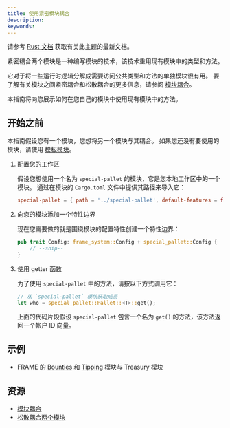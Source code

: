 ```yaml
---
title: 使用紧密模块耦合
description:
keywords:
---
```


<div class="warning">
	 请参考 <a href="https://paritytech.github.io/polkadot-sdk/master/polkadot_sdk_docs/reference_docs/frame_pallet_coupling/index.html">Rust 文档</a> 获取有关此主题的最新文档。
</div>

紧密耦合两个模块是一种编写模块的技术，该技术重用现有模块中的类型和方法。

它对于将一些运行时逻辑分解成需要访问公共类型和方法的单独模块很有用。
要了解有关模块之间紧密耦合和松散耦合的更多信息，请参阅 [模块耦合](/build/pallet-coupling)。

本指南将向您展示如何在您自己的模块中使用现有模块中的方法。

## 开始之前

本指南假设您有一个模块，您想将另一个模块与其耦合。
如果您还没有要使用的模块，请使用 [模板模块](https://github.com/paritytech/polkadot-sdk-solochain-template/blob/main/pallets/template/src/lib.rs)。

1. 配置您的工作区

   假设您想使用一个名为 `special-pallet` 的模块，它是您本地工作区中的一个模块。
   通过在模块的 `Cargo.toml` 文件中提供其路径来导入它：

   ```toml
   special-pallet = { path = '../special-pallet', default-features = false }
   ```

1. 向您的模块添加一个特性边界

   现在您需要做的就是围绕模块的配置特性创建一个特性边界：

   ```rust
   pub trait Config: frame_system::Config + special_pallet::Config {
       // --snip--
   }
   ```

1. 使用 getter 函数

   为了使用 `special-pallet` 中的方法，请按以下方式调用它：

   ```rust
   // 从 `special-pallet` 模块获取成员
   let who = special_pallet::Pallet::<T>::get();
   ```

   上面的代码片段假设 `special-pallet` 包含一个名为 `get()` 的方法，该方法返回一个帐户 ID 向量。

## 示例

- FRAME 的 [Bounties](https://github.com/paritytech/polkadot-sdk/blob/master/substrate/frame/bounties)
  和 [Tipping](https://github.com/paritytech/polkadot-sdk/blob/master/substrate/frame/tips) 模块与 Treasury 模块

## 资源

- [模块耦合](/build/pallet-coupling)
- [松散耦合两个模块](/reference/how-to-guides/pallet-design/use-loose-coupling/)
